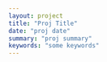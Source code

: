 ```yaml
---
layout: project
title: "Proj Title"
date: "proj date"
summary: "proj summary"
keywords: "some keywords"
---
```

